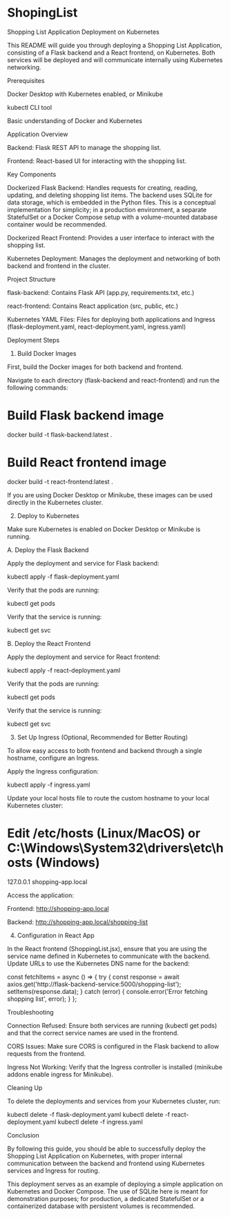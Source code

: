 # ShopingList

Shopping List Application Deployment on Kubernetes

This README will guide you through deploying a Shopping List Application, consisting of a Flask backend and a React frontend, on Kubernetes. Both services will be deployed and will communicate internally using Kubernetes networking.

Prerequisites

Docker Desktop with Kubernetes enabled, or Minikube

kubectl CLI tool

Basic understanding of Docker and Kubernetes

Application Overview

Backend: Flask REST API to manage the shopping list.

Frontend: React-based UI for interacting with the shopping list.

Key Components

Dockerized Flask Backend: Handles requests for creating, reading, updating, and deleting shopping list items. The backend uses SQLite for data storage, which is embedded in the Python files. This is a conceptual implementation for simplicity; in a production environment, a separate StatefulSet or a Docker Compose setup with a volume-mounted database container would be recommended.

Dockerized React Frontend: Provides a user interface to interact with the shopping list.

Kubernetes Deployment: Manages the deployment and networking of both backend and frontend in the cluster.

Project Structure

flask-backend: Contains Flask API (app.py, requirements.txt, etc.)

react-frontend: Contains React application (src, public, etc.)

Kubernetes YAML Files: Files for deploying both applications and Ingress (flask-deployment.yaml, react-deployment.yaml, ingress.yaml)

Deployment Steps

1. Build Docker Images

First, build the Docker images for both backend and frontend.

Navigate to each directory (flask-backend and react-frontend) and run the following commands:

# Build Flask backend image
docker build -t flask-backend:latest .

# Build React frontend image
docker build -t react-frontend:latest .

If you are using Docker Desktop or Minikube, these images can be used directly in the Kubernetes cluster.

2. Deploy to Kubernetes

Make sure Kubernetes is enabled on Docker Desktop or Minikube is running.

A. Deploy the Flask Backend

Apply the deployment and service for Flask backend:

kubectl apply -f flask-deployment.yaml

Verify that the pods are running:

kubectl get pods

Verify that the service is running:

kubectl get svc

B. Deploy the React Frontend

Apply the deployment and service for React frontend:

kubectl apply -f react-deployment.yaml

Verify that the pods are running:

kubectl get pods

Verify that the service is running:

kubectl get svc

3. Set Up Ingress (Optional, Recommended for Better Routing)

To allow easy access to both frontend and backend through a single hostname, configure an Ingress.

Apply the Ingress configuration:

kubectl apply -f ingress.yaml

Update your local hosts file to route the custom hostname to your local Kubernetes cluster:

# Edit /etc/hosts (Linux/MacOS) or C:\Windows\System32\drivers\etc\hosts (Windows)
127.0.0.1 shopping-app.local

Access the application:

Frontend: http://shopping-app.local

Backend: http://shopping-app.local/shopping-list

4. Configuration in React App

In the React frontend (ShoppingList.jsx), ensure that you are using the service name defined in Kubernetes to communicate with the backend. Update URLs to use the Kubernetes DNS name for the backend:

const fetchItems = async () => {
    try {
        const response = await axios.get('http://flask-backend-service:5000/shopping-list');
        setItems(response.data);
    } catch (error) {
        console.error('Error fetching shopping list', error);
    }
};

Troubleshooting

Connection Refused: Ensure both services are running (kubectl get pods) and that the correct service names are used in the frontend.

CORS Issues: Make sure CORS is configured in the Flask backend to allow requests from the frontend.

Ingress Not Working: Verify that the Ingress controller is installed (minikube addons enable ingress for Minikube).

Cleaning Up

To delete the deployments and services from your Kubernetes cluster, run:

kubectl delete -f flask-deployment.yaml
kubectl delete -f react-deployment.yaml
kubectl delete -f ingress.yaml

Conclusion

By following this guide, you should be able to successfully deploy the Shopping List Application on Kubernetes, with proper internal communication between the backend and frontend using Kubernetes services and Ingress for routing.

This deployment serves as an example of deploying a simple application on Kubernetes and Docker Compose. The use of SQLite here is meant for demonstration purposes; for production, a dedicated StatefulSet or a containerized database with persistent volumes is recommended.

